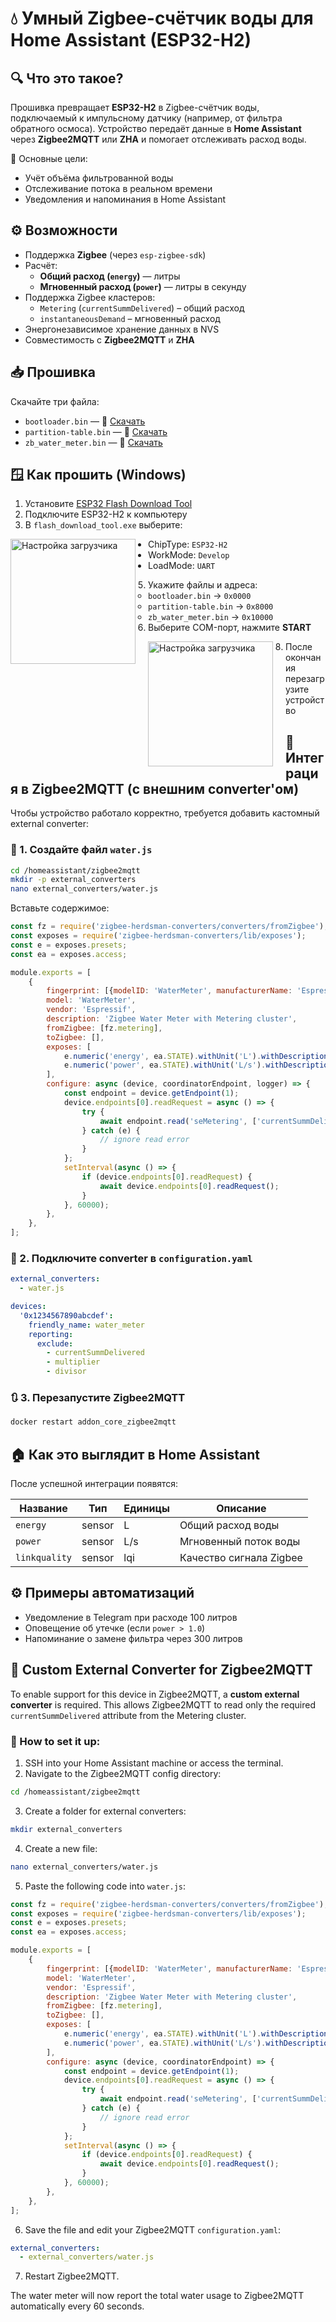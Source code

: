 
# 💧 Умный Zigbee-счётчик воды для Home Assistant (ESP32-H2)

## 🔍 Что это такое?

Прошивка превращает **ESP32-H2** в Zigbee-счётчик воды, подключаемый к импульсному датчику (например, от фильтра обратного осмоса). Устройство передаёт данные в **Home Assistant** через **Zigbee2MQTT** или **ZHA** и помогает отслеживать расход воды.

📌 Основные цели:
- Учёт объёма фильтрованной воды
- Отслеживание потока в реальном времени
- Уведомления и напоминания в Home Assistant

## ⚙️ Возможности

- Поддержка **Zigbee** (через `esp-zigbee-sdk`)
- Расчёт:
  - **Общий расход (`energy`)** — литры
  - **Мгновенный расход (`power`)** — литры в секунду
- Поддержка Zigbee кластеров:
  - `Metering` (`currentSummDelivered`) – общий расход
  - `instantaneousDemand` – мгновенный расход
- Энергонезависимое хранение данных в NVS
- Совместимость с **Zigbee2MQTT** и **ZHA**

## 📥 Прошивка

Скачайте три файла:

- `bootloader.bin` — 📎 [Скачать](#)
- `partition-table.bin` — 📎 [Скачать](#)
- `zb_water_meter.bin` — 📎 [Скачать](#)

## 🪟 Как прошить (Windows)

1. Установите [ESP32 Flash Download Tool](https://www.espressif.com/en/support/download/other-tools)
2. Подключите ESP32-H2 к компьютеру
3. В `flash_download_tool.exe` выберите:
  <p align="left">
  <img src="doc/image/flash.png" alt="Настройка загрузчика" width="200" style="float:left; margin-right: 20px;">
  </p>
  
   - ChipType: `ESP32-H2`
   - WorkMode: `Develop`
   - LoadMode: `UART`
     
5. Укажите файлы и адреса:
   - `bootloader.bin` → `0x0000`
   - `partition-table.bin` → `0x8000`
   - `zb_water_meter.bin` → `0x10000`
6. Выберите COM-порт, нажмите **START**
  <p align="left">
  <img src="doc/image/flash_boot.png" alt="Настройка загрузчика" width="200" style="float:left; margin-right: 20px;">
  </p>
   
8. После окончания перезагрузите устройство

## 🧩 Интеграция в Zigbee2MQTT (с внешним converter'ом)

Чтобы устройство работало корректно, требуется добавить кастомный external converter:

### 🔧 1. Создайте файл `water.js`

```bash
cd /homeassistant/zigbee2mqtt
mkdir -p external_converters
nano external_converters/water.js
```

Вставьте содержимое:

```js
const fz = require('zigbee-herdsman-converters/converters/fromZigbee');
const exposes = require('zigbee-herdsman-converters/lib/exposes');
const e = exposes.presets;
const ea = exposes.access;

module.exports = [
    {
        fingerprint: [{modelID: 'WaterMeter', manufacturerName: 'Espressif'}],
        model: 'WaterMeter',
        vendor: 'Espressif',
        description: 'Zigbee Water Meter with Metering cluster',
        fromZigbee: [fz.metering],
        toZigbee: [],
        exposes: [
            e.numeric('energy', ea.STATE).withUnit('L').withDescription('Общий расход воды'),
            e.numeric('power', ea.STATE).withUnit('L/s').withDescription('Мгновенный расход воды'),
        ],
        configure: async (device, coordinatorEndpoint, logger) => {
            const endpoint = device.getEndpoint(1);
            device.endpoints[0].readRequest = async () => {
                try {
                    await endpoint.read('seMetering', ['currentSummDelivered']);
                } catch (e) {
                    // ignore read error
                }
            };
            setInterval(async () => {
                if (device.endpoints[0].readRequest) {
                    await device.endpoints[0].readRequest();
                }
            }, 60000);
        },
    },
];
```

### 🔧 2. Подключите converter в `configuration.yaml`

```yaml
external_converters:
  - water.js

devices:
  '0x1234567890abcdef':
    friendly_name: water_meter
    reporting:
      exclude:
        - currentSummDelivered
        - multiplier
        - divisor
```

### 🔃 3. Перезапустите Zigbee2MQTT

```bash
docker restart addon_core_zigbee2mqtt
```

## 🏠 Как это выглядит в Home Assistant

После успешной интеграции появятся:

| Название     | Тип     | Единицы | Описание                |
|--------------|----------|---------|-------------------------|
| `energy`     | sensor   | L       | Общий расход воды       |
| `power`      | sensor   | L/s     | Мгновенный поток воды   |
| `linkquality`| sensor   | lqi     | Качество сигнала Zigbee |

## ⚙️ Примеры автоматизаций

- Уведомление в Telegram при расходе 100 литров
- Оповещение об утечке (если `power > 1.0`)
- Напоминание о замене фильтра через 300 литров

## 🧠 Custom External Converter for Zigbee2MQTT

To enable support for this device in Zigbee2MQTT, a **custom external converter** is required. This allows Zigbee2MQTT to read only the required `currentSummDelivered` attribute from the Metering cluster.

### 🔧 How to set it up:

1. SSH into your Home Assistant machine or access the terminal.
2. Navigate to the Zigbee2MQTT config directory:
```bash
cd /homeassistant/zigbee2mqtt
```
3. Create a folder for external converters:
```bash
mkdir external_converters
```
4. Create a new file:
```bash
nano external_converters/water.js
```
5. Paste the following code into `water.js`:

```js
const fz = require('zigbee-herdsman-converters/converters/fromZigbee');
const exposes = require('zigbee-herdsman-converters/lib/exposes');
const e = exposes.presets;
const ea = exposes.access;

module.exports = [
    {
        fingerprint: [{modelID: 'WaterMeter', manufacturerName: 'Espressif'}],
        model: 'WaterMeter',
        vendor: 'Espressif',
        description: 'Zigbee Water Meter with Metering cluster',
        fromZigbee: [fz.metering],
        toZigbee: [],
        exposes: [
            e.numeric('energy', ea.STATE).withUnit('L').withDescription('Total water usage'),
            e.numeric('power', ea.STATE).withUnit('L/s').withDescription('Instant water flow'),
        ],
        configure: async (device, coordinatorEndpoint) => {
            const endpoint = device.getEndpoint(1);
            device.endpoints[0].readRequest = async () => {
                try {
                    await endpoint.read('seMetering', ['currentSummDelivered']);
                } catch (e) {
                    // ignore read error
                }
            };
            setInterval(async () => {
                if (device.endpoints[0].readRequest) {
                    await device.endpoints[0].readRequest();
                }
            }, 60000);
        },
    },
];
```

6. Save the file and edit your Zigbee2MQTT `configuration.yaml`:
```yaml
external_converters:
  - external_converters/water.js
```

7. Restart Zigbee2MQTT.

The water meter will now report the total water usage to Zigbee2MQTT automatically every 60 seconds.
